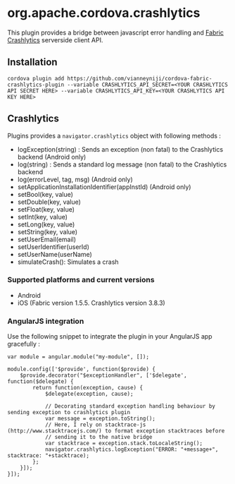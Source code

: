 # org.apache.cordova.crashlytics

This plugin provides a bridge between javascript error handling and [Fabric Crashlytics](https://www.fabric.io/) serverside
client API.

## Installation

    cordova plugin add https://github.com/vianneyniji/cordova-fabric-crashlytics-plugin --variable CRASHLYTICS_API_SECRET=<YOUR CRASHLYTICS API SECRET HERE> --variable CRASHLYTICS_API_KEY=<YOUR CRASHLYTICS API KEY HERE>


## Crashlytics

Plugins provides a `navigator.crashlytics` object with following methods :
- logException(string) : Sends an exception (non fatal) to the Crashlytics backend (Android only)
- log(string) : Sends a standard log message (non fatal) to the Crashlytics backend
- log(errorLevel, tag, msg) (Android only)
- setApplicationInstallationIdentifier(appInstId) (Android only)
- setBool(key, value)
- setDouble(key, value)
- setFloat(key, value)
- setInt(key, value)
- setLong(key, value)
- setString(key, value)
- setUserEmail(email)
- setUserIdentifier(userId)
- setUserName(userName)
- simulateCrash(): Simulates a crash


### Supported platforms and current versions

- Android
- iOS (Fabric version 1.5.5. Crashlytics version 3.8.3)

### AngularJS integration

Use the following snippet to integrate the plugin in your AngularJS app gracefully :

    var module = angular.module("my-module", []);

    module.config(['$provide', function($provide) {
        $provide.decorator("$exceptionHandler", ['$delegate', function($delegate) {
            return function(exception, cause) {
                $delegate(exception, cause);

                // Decorating standard exception handling behaviour by sending exception to crashlytics plugin
                var message = exception.toString();
                // Here, I rely on stacktrace-js (http://www.stacktracejs.com/) to format exception stacktraces before
                // sending it to the native bridge
                var stacktrace = exception.stack.toLocaleString();
                navigator.crashlytics.logException("ERROR: "+message+", stacktrace: "+stacktrace);
            };
        }]);
    }]);
